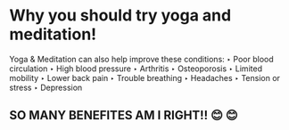 # Why you should try yoga and meditation! #

Yoga & Meditation can also help improve these conditions:
‣ Poor blood circulation
‣ High blood pressure
‣ Arthritis
‣ Osteoporosis
‣ Limited mobility
‣ Lower back pain
‣ Trouble breathing
‣ Headaches
‣ Tension or stress
‣ Depression

## SO MANY BENEFITES AM I RIGHT!! 😊 😊 ##
